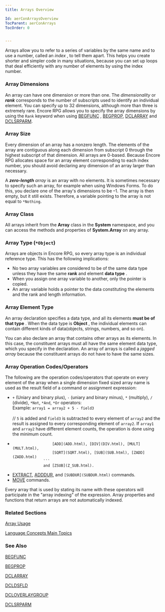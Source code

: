 ```yaml
---
title: Arrays Overview

Id: aerConArraysOverview
TocParent: aerConArrays
TocOrder: 0


---
```


Arrays allow you to refer to a series of variables by the same name and to use a number, called an *index* , to tell them apart. This helps you create shorter and simpler code in many situations, because you can set up loops that deal efficiently with any number of elements by using the index number. 

### Array Dimensions
An array can have one dimension or more than one. The *dimensionality* or ***rank*** corresponds to the number of subscripts used to identify an individual element. You can specify up to 32 dimensions, although more than three is extremely rare. Encore RPG allows you to specify the array dimensions by using the ```Rank``` keyword when using [BEGFUNC](BEGFUNC.html) , [BEGPROP](BEGPROP.html), [DCLARRAY](DCLARRAY.html) and [DCLSRPARM](DCLSRPARM.html). 

### Array Size
Every dimension of an array has a nonzero length. The elements of the array are contiguous along each dimension from subscript 0 through the highest subscript of that dimension. All arrays are 0-based. Because Encore RPG allocates space for an array element corresponding to each index number, you should avoid declaring any dimension of an array larger than necessary. 

A ***zero-length** array* is an array with no elements. It is sometimes necessary to specify such an array, for example when using Windows Forms. To do this, you declare one of the array's dimensions to be –1. The array is then empty, but it still exists. Therefore, a variable pointing to the array is not equal to ```*Nothing```. 

### Array Class
All arrays inherit from the **Array** class in the **System** namespace, and you can access the methods and properties of **System.Array** on any array. 

### Array Type (```*Object```)
Arrays are objects in Encore RPG, so every array type is an individual reference type. This has the following implications: 

- No two array variables are considered to be of the same data
                type unless they have the same **rank**  and element **data type** .
- When you assign one array variable to another, only the pointer is copied.
- An array variable holds a pointer to the data constituting the elements and the
                rank and length information.

### Array Element Type
An array declaration specifies a data type, and all its elements **must be of that type** . When the data type is **Object** , the individual elements can contain different kinds of data(objects, strings, numbers, and so on). 

You can also declare an array that contains other arrays as its elements. In this case, the constituent arrays must all have the same element data type, which you specify in the declaration. An array of arrays is called a *jagged array* because the constituent arrays do not have to have the same sizes. 

### Array Operation Codes/Operators
The following are the operation codes/operators that operate on every element of the array when a single dimension fixed sized array name is used as the result field of a command or assignment expression: 

- ```+``` (Uniary and binary plus), ```-``` (uniary and binary minus), ```*``` (multiply), ```/```
                (divide), ```*Not```, ```*And```, ```*Or``` operators:<br />
                Example:  ```array1 = array2 + 5 - field3``` <br /><br />
                // ```5``` is added and ```field3``` is subtracted to every element of ```array2``` and the
                result is assigned to every corresponding element of ```array2```.  If ```array1```
                and ```array2``` have different element counts, the operation is done using the
                minimum count.
- ```
                    [ADD](ADD.html), [DIV](DIV.html), [MULT](MULT.html),
                    [SQRT](SQRT.html), [SUB](SUB.html), [ZADD](ZADD.html)
                ```
                and [ZSUB](Z_SUB.html).
- [EXTRACT](EXTRACT.html), [ADDDUR](ADDHANDLER.html), and ```
                    [SUBDUR](SUBDUR.html)
                ``` commands.
- [MOVE](MOVE.html) commands.

Every array that is used by stating its name with these operators will participate in the "array indexing" of the expression. Array properties and functions that return arrays are not automatically indexed.

### Related Sections
[Array Usage](aerConArraysUsage.html)

[Language Concepts Main Topics](aerConLanguageConceptsMain.html) 

### See Also
[BEGFUNC](BEGFUNC.html)

[BEGPROP](BEGPROP.html)

[DCLARRAY](DCLARRAY.html)

[DCLDSFLD](DCLDSFLD.html)

[DCLOVERLAYGROUP](DCLOVERLAYGROUP.html)

[DCLSRPARM](DCLSRPARM.html) 
